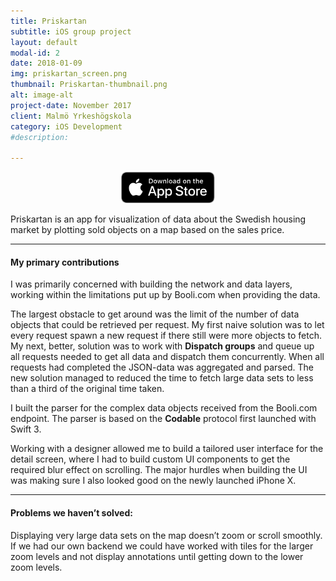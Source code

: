 ```yaml
---
title: Priskartan
subtitle: iOS group project
layout: default
modal-id: 2
date: 2018-01-09
img: priskartan_screen.png
thumbnail: Priskartan-thumbnail.png
alt: image-alt
project-date: November 2017
client: Malmö Yrkeshögskola
category: iOS Development
#description:

---
```

<center>
<a href="https://itunes.apple.com/se/app/priskartan/id1315408076?mt=8">
<img border="0" alt="Priskartan on App Store" src="/img/portfolio/download.svg" height="50">
</a>
</center>

Priskartan is an app for visualization of data about the Swedish housing market by plotting sold objects on a map based on the sales price.

---

#### My primary contributions
I was primarily concerned with building the network and data layers, working within the limitations put up by Booli.com when providing the data.

The largest obstacle to get around was the limit of the number of data objects that could be retrieved per request. My first naive solution was to let every request spawn a new request if there still were more objects to fetch. My next, better, solution was to work with **Dispatch groups** and queue up all requests needed to get all data and dispatch them concurrently. When all requests had completed the JSON-data was aggregated and parsed. The new solution managed to reduced the time to fetch large data sets to less than a third of the original time taken.

I built the parser for the complex data objects received from the Booli.com endpoint. The parser is based on the **Codable** protocol first launched with Swift 3.

Working with a designer allowed me to build a tailored user interface for the detail screen, where I had to build custom UI components to get the required blur effect on scrolling. The major hurdles when building the UI was making sure I also looked good on the newly launched iPhone X.

---

#### Problems we haven’t solved:

Displaying very large data sets on the map doesn’t zoom or scroll smoothly. If we had our own backend we could have worked with tiles for the larger zoom levels and not display annotations until getting down to the lower zoom levels.
